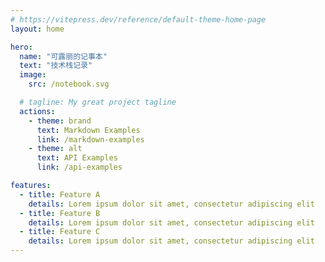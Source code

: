 ```yaml
---
# https://vitepress.dev/reference/default-theme-home-page
layout: home

hero:
  name: "可露丽的记事本"
  text: "技术栈记录"
  image: 
    src: /notebook.svg

  # tagline: My great project tagline
  actions:
    - theme: brand
      text: Markdown Examples
      link: /markdown-examples
    - theme: alt
      text: API Examples
      link: /api-examples

features:
  - title: Feature A
    details: Lorem ipsum dolor sit amet, consectetur adipiscing elit
  - title: Feature B
    details: Lorem ipsum dolor sit amet, consectetur adipiscing elit
  - title: Feature C
    details: Lorem ipsum dolor sit amet, consectetur adipiscing elit
---
```


